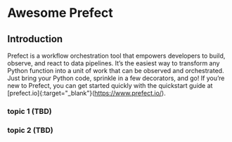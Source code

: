 # Awesome Prefect

## Introduction
Prefect is a workflow orchestration tool that empowers developers to build, observe, and react to data pipelines. It’s the easiest way to transform any Python function into a unit of work that can be observed and orchestrated. Just bring your Python code, sprinkle in a few decorators, and go! If you’re new to Prefect, you can get started quickly with the quickstart guide at [prefect.io]{:target="_blank"}(https://www.prefect.io/).

### topic 1 (TBD)

### topic 2 (TBD)
